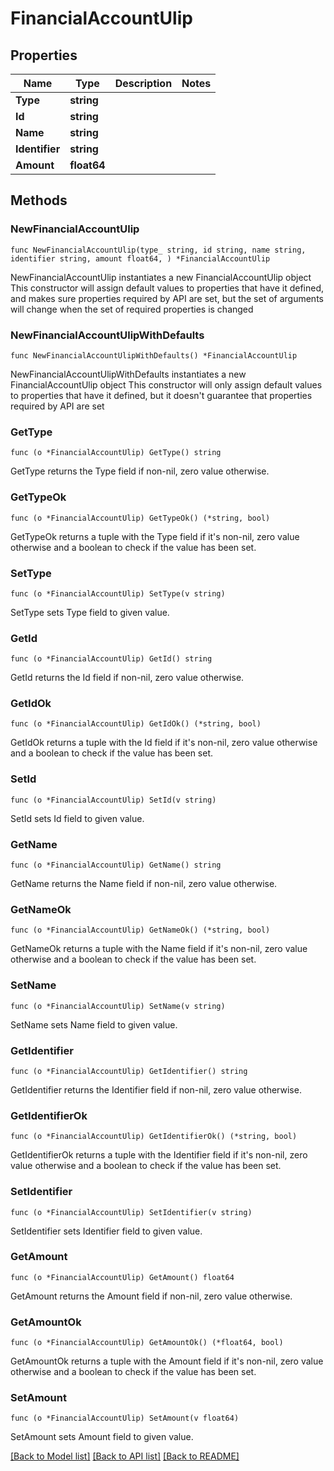 # FinancialAccountUlip

## Properties

Name | Type | Description | Notes
------------ | ------------- | ------------- | -------------
**Type** | **string** |  | 
**Id** | **string** |  | 
**Name** | **string** |  | 
**Identifier** | **string** |  | 
**Amount** | **float64** |  | 

## Methods

### NewFinancialAccountUlip

`func NewFinancialAccountUlip(type_ string, id string, name string, identifier string, amount float64, ) *FinancialAccountUlip`

NewFinancialAccountUlip instantiates a new FinancialAccountUlip object
This constructor will assign default values to properties that have it defined,
and makes sure properties required by API are set, but the set of arguments
will change when the set of required properties is changed

### NewFinancialAccountUlipWithDefaults

`func NewFinancialAccountUlipWithDefaults() *FinancialAccountUlip`

NewFinancialAccountUlipWithDefaults instantiates a new FinancialAccountUlip object
This constructor will only assign default values to properties that have it defined,
but it doesn't guarantee that properties required by API are set

### GetType

`func (o *FinancialAccountUlip) GetType() string`

GetType returns the Type field if non-nil, zero value otherwise.

### GetTypeOk

`func (o *FinancialAccountUlip) GetTypeOk() (*string, bool)`

GetTypeOk returns a tuple with the Type field if it's non-nil, zero value otherwise
and a boolean to check if the value has been set.

### SetType

`func (o *FinancialAccountUlip) SetType(v string)`

SetType sets Type field to given value.


### GetId

`func (o *FinancialAccountUlip) GetId() string`

GetId returns the Id field if non-nil, zero value otherwise.

### GetIdOk

`func (o *FinancialAccountUlip) GetIdOk() (*string, bool)`

GetIdOk returns a tuple with the Id field if it's non-nil, zero value otherwise
and a boolean to check if the value has been set.

### SetId

`func (o *FinancialAccountUlip) SetId(v string)`

SetId sets Id field to given value.


### GetName

`func (o *FinancialAccountUlip) GetName() string`

GetName returns the Name field if non-nil, zero value otherwise.

### GetNameOk

`func (o *FinancialAccountUlip) GetNameOk() (*string, bool)`

GetNameOk returns a tuple with the Name field if it's non-nil, zero value otherwise
and a boolean to check if the value has been set.

### SetName

`func (o *FinancialAccountUlip) SetName(v string)`

SetName sets Name field to given value.


### GetIdentifier

`func (o *FinancialAccountUlip) GetIdentifier() string`

GetIdentifier returns the Identifier field if non-nil, zero value otherwise.

### GetIdentifierOk

`func (o *FinancialAccountUlip) GetIdentifierOk() (*string, bool)`

GetIdentifierOk returns a tuple with the Identifier field if it's non-nil, zero value otherwise
and a boolean to check if the value has been set.

### SetIdentifier

`func (o *FinancialAccountUlip) SetIdentifier(v string)`

SetIdentifier sets Identifier field to given value.


### GetAmount

`func (o *FinancialAccountUlip) GetAmount() float64`

GetAmount returns the Amount field if non-nil, zero value otherwise.

### GetAmountOk

`func (o *FinancialAccountUlip) GetAmountOk() (*float64, bool)`

GetAmountOk returns a tuple with the Amount field if it's non-nil, zero value otherwise
and a boolean to check if the value has been set.

### SetAmount

`func (o *FinancialAccountUlip) SetAmount(v float64)`

SetAmount sets Amount field to given value.



[[Back to Model list]](../README.md#documentation-for-models) [[Back to API list]](../README.md#documentation-for-api-endpoints) [[Back to README]](../README.md)


